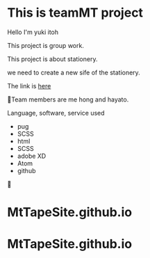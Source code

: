 # This is teamMT project

Hello I'm yuki itoh

This project is group work.

This project is about stationery.

we need to create a new sife of the stationery.

The link is <a href="https://usagino.github.io/team_mt.github.io/">here</a>

Team members are me hong and hayato.

Language, software, service used

- pug
- SCSS
- html
- SCSS
- adobe XD
- Atom
- github


# MtTapeSite.github.io
# MtTapeSite.github.io
